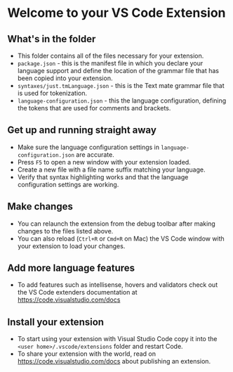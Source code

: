 # Welcome to your VS Code Extension

## What's in the folder

* This folder contains all of the files necessary for your extension.
* `package.json` - this is the manifest file in which you declare your language support and define
  the location of the grammar file that has been copied into your extension.
* `syntaxes/just.tmLanguage.json` - this is the Text mate grammar file that is used for
  tokenization.
* `language-configuration.json` - this the language configuration, defining the tokens that are used
  for comments and brackets.

## Get up and running straight away

* Make sure the language configuration settings in `language-configuration.json` are accurate.
* Press `F5` to open a new window with your extension loaded.
* Create a new file with a file name suffix matching your language.
* Verify that syntax highlighting works and that the language configuration settings are working.

## Make changes

* You can relaunch the extension from the debug toolbar after making changes to the files listed
  above.
* You can also reload (`Ctrl+R` or `Cmd+R` on Mac) the VS Code window with your extension to load
  your changes.

## Add more language features

* To add features such as intellisense, hovers and validators check out the VS Code extenders
  documentation at https://code.visualstudio.com/docs

## Install your extension

* To start using your extension with Visual Studio Code copy it into the `<user
  home>/.vscode/extensions` folder and restart Code.
* To share your extension with the world, read on https://code.visualstudio.com/docs about
  publishing an extension.
